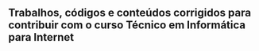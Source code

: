 ## Trabalhos, códigos e conteúdos corrigidos para contribuir com o curso Técnico em Informática para Internet

